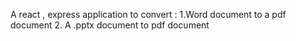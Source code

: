 A react , express application to convert : 
1.Word document to a pdf document
2. A .pptx document to pdf document


